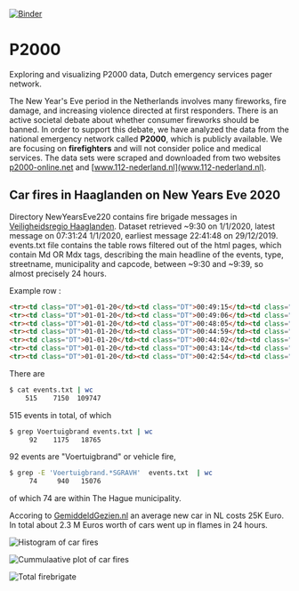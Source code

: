 [![Binder](https://mybinder.org/badge_logo.svg)](https://mybinder.org/v2/gh/mikhailsirenko/P2000/master?filepath=notebooks%2Fmain.ipynb)

# P2000
Exploring and visualizing P2000 data, Dutch emergency services pager network.

The New Year's Eve period in the Netherlands involves many fireworks, fire damage, and increasing violence directed at first responders. There is an active societal debate about whether consumer fireworks should be banned. In order to support this debate, we have analyzed the data from the national emergency network called __P2000__, which is publicly available. We are focusing on __firefighters__ and will not consider police and medical services. The data sets were scraped and downloaded from two websites [p2000-online.net](http://p2000-online.net/) and [www.112-nederland.nl](www.112-nederland.nl).

## Car fires in Haaglanden on New Years Eve 2020
Directory NewYearsEve220 contains fire brigade messages in [Veiligheidsregio Haaglanden](https://www.vrh.nl/). Dataset retrieved ~9:30 on 1/1/2020, latest message on 07:31:24 1/1/2020, earliest message 22:41:48 on 29/12/2019.
events.txt file contains the table rows filtered out of the html pages, which contain Md OR Mdx tags, describing the main headline of the events, type, streetname, municipality and capcode, between ~9:30 and ~9:39, so almost precisely 24 hours.

Example row :
```html
<tr><td class="DT">01-01-20</td><td class="DT">00:49:15</td><td class="Br">Brandweer</td><td class="Regio">Haaglanden</td><td class="Md">P 1 BDH-05 Buitenbrand Vegelinsbos ZOETMR 155230</td></tr>
<tr><td class="DT">01-01-20</td><td class="DT">00:49:06</td><td class="Br">Brandweer</td><td class="Regio">Haaglanden</td><td class="Md">P 1 BDH-09 Voertuigbrand Slijpmolen Gortmolen SGRAVH 159635</td></tr>
<tr><td class="DT">01-01-20</td><td class="DT">00:48:05</td><td class="Br">Brandweer</td><td class="Regio">Haaglanden</td><td class="Md">P 2 BDH-16 Buitenbrand afval/rommel Scheepmakersingel DELFGW 155430</td></tr>
<tr><td class="DT">01-01-20</td><td class="DT">00:44:59</td><td class="Br">Brandweer</td><td class="Regio">Haaglanden</td><td class="Md">P 1 BDH-08 Buitenbrand afval/rommel Marktweg SGRAVH 157630</td></tr>
<tr><td class="DT">01-01-20</td><td class="DT">00:44:02</td><td class="Br">Brandweer</td><td class="Regio">Haaglanden</td><td class="Md">P 1 BDH-05 Autom. brand OMS Middin - Heemburgh Schiebroekstraat ZOETMR 155330</td></tr>
<tr><td class="DT">01-01-20</td><td class="DT">00:43:14</td><td class="Br">Brandweer</td><td class="Regio">Haaglanden</td><td class="Md">P 1 BDH-06 Voertuigbrand Sasboutstraat Van Kinschotstraat DELFT 155530</td></tr>
<tr><td class="DT">01-01-20</td><td class="DT">00:42:54</td><td class="Br">Brandweer</td><td class="Regio">Haaglanden</td><td class="Md">P 1 BDH-05 Buitenbrand afval/rommel Veursestraatweg LEIDDM 155130</td></tr>
```

There are 
```bash
$ cat events.txt | wc
    515    7150  109747
```
515 events in total, of which
```bash
$ grep Voertuigbrand events.txt | wc
     92    1175   18765
```
92 events are "Voertuigbrand" or vehicle fire,
```bash
$ grep -E 'Voertuigbrand.*SGRAVH'  events.txt  | wc
     74     940   15076
```
of which 74 are within The Hague municipality.

Accoring to [GemiddeldGezien.nl](https://gemiddeldgezien.nl/gemiddelde-prijs-auto) an average new car in NL costs 25K Euro. In total about 2.3 M Euros worth of cars went up in flames in 24 hours. 

![Histogram of car fires](https://github.com/igornikolic/P2000/blob/master/NewYearsEve2020/Autobranden_histogram.png)

![Cummulaative plot of car fires](https://github.com/igornikolic/P2000/blob/master/NewYearsEve2020/Autobranden_cumulatief.png)

![Total firebrigate](https://github.com/igornikolic/P2000/blob/master/NewYearsEve2020/Brandweer_uitruk_cumulatief.png)
